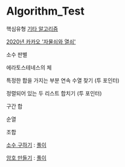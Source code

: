 # Algorithm_Test
핵심유형
[기타 알고리즘](Algorithm_Test/basic_al/)

[2020년 카카오 '자물쇠와 열쇠'](Basic_Alg/)

소수 판별

에라토스테네스의 체

특정한 합을 가지는 부분 연속 수열 찾기 (투 포인터)

정렬되어 있는 두 리스트 합치기 (투 포인터)

구간 합

순열

조합

[소수 구하기](https://www.acmicpc.net/problem/1929) : [풀이](Basic_Alg/prime_test1.py)

[암호 만들기](https://www.acmicpc.net/problem/1759) : [풀이](Basic_Alg/password_test.py)
